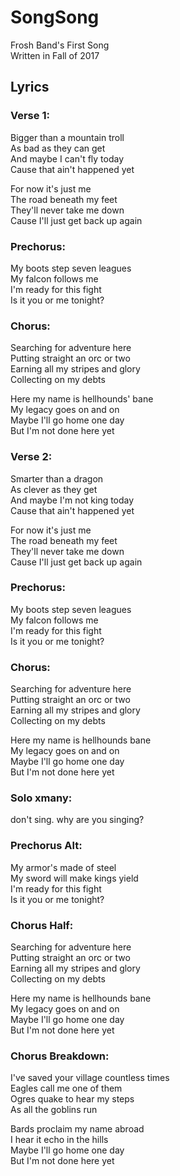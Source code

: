 # SongSong
Frosh Band's First Song\
Written in Fall of 2017

## Lyrics
### Verse 1:
Bigger than a mountain troll\
As bad as they can get\
And maybe I can't fly today\
Cause that ain't happened yet

For now it's just me\
The road beneath my feet\
They'll never take me down\
Cause I'll just get back up again

### Prechorus:
My boots step seven leagues\
My falcon follows me\
I'm ready for this fight\
Is it you or me tonight?

### Chorus: 
Searching for adventure here\
Putting straight an orc or two\
Earning all my stripes and glory\
Collecting on my debts

Here my name is hellhounds' bane\
My legacy goes on and on\
Maybe I'll go home one day\
But I'm not done here yet

### Verse 2:
Smarter than a dragon\
As clever as they get\
And maybe I'm not king today\
Cause that ain't happened yet

For now it's just me\
The road beneath my feet\
They'll never take me down\
Cause I'll just get back up again

### Prechorus:
My boots step seven leagues\
My falcon follows me\
I'm ready for this fight\
Is it you or me tonight?

### Chorus:
Searching for adventure here\
Putting straight an orc or two\
Earning all my stripes and glory\
Collecting on my debts 

Here my name is hellhounds bane\
My legacy goes on and on\
Maybe I'll go home one day\
But I'm not done here yet

### Solo xmany:
don't sing. why are you singing?

### Prechorus Alt: 
My armor's made of steel\
My sword will make kings yield\
I'm ready for this fight\
Is it you or me tonight?

### Chorus Half:
Searching for adventure here\
Putting straight an orc or two\
Earning all my stripes and glory\
Collecting on my debts

Here my name is hellhounds bane\
My legacy goes on and on\
Maybe I'll go home one day\
But I'm not done here yet

### Chorus Breakdown:
I've saved your village countless times\
Eagles call me one of them\
Ogres quake to hear my steps\
As all the goblins run

Bards proclaim my name abroad\
I hear it echo in the hills\
Maybe I'll go home one day\
But I'm not done here yet
